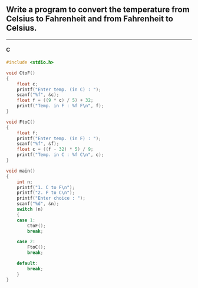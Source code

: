 ## Write a program to convert the temperature from Celsius to Fahrenheit and from Fahrenheit to Celsius.

---

<CodeBlock slots="heading, code" repeat="1" languages="C" />

#### C

```c
#include <stdio.h>

void CtoF()
{
    float c;
    printf("Enter temp. (in C) : ");
    scanf("%f", &c);
    float f = ((9 * c) / 5) + 32;
    printf("Temp. in F : %f F\n", f);
}

void FtoC()
{
    float f;
    printf("Enter temp. (in F) : ");
    scanf("%f", &f);
    float c = ((f - 32) * 5) / 9;
    printf("Temp. in C : %f C\n", c);
}

void main()
{
    int n;
    printf("1. C to F\n");
    printf("2. F to C\n");
    printf("Enter choice : ");
    scanf("%d", &n);
    switch (n)
    {
    case 1:
        CtoF();
        break;

    case 2:
        FtoC();
        break;

    default:
        break;
    }
}
```
